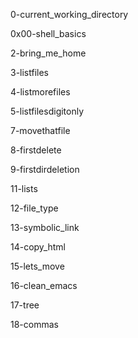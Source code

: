 0-current_working_directory

0x00-shell_basics

2-bring_me_home

3-listfiles

4-listmorefiles

5-listfilesdigitonly

7-movethatfile

8-firstdelete

9-firstdirdeletion

11-lists

12-file_type

13-symbolic_link

14-copy_html

15-lets_move

16-clean_emacs

17-tree

18-commas


